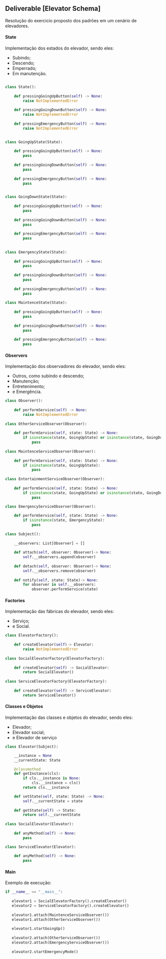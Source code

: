 ## Deliverable [Elevator Schema]

Resolução do exercicio proposto dos padrões em um cenário de elevadores.

#### State 
Implementação dos estados do elevador, sendo eles:
- Subindo;
- Descendo;
- Emperrado;
- Em manutenção.


```python

class State():
    
    def pressingGoingUpButton(self) -> None:
        raise NotImplementedError
    
    def pressingGoingDownButton(self) -> None:
        raise NotImplementedError
    
    def pressingEmergencyButton(self) -> None:
        raise NotImplementedError
    

class GoingUpState(State):
    
    def pressingGoingUpButton(self) -> None:
        pass
    
    def pressingGoingDownButton(self) -> None:
        pass
    
    def pressingEmergencyButton(self) -> None:
        pass  
    

class GoingDownState(State):
    
    def pressingGoingUpButton(self) -> None:
        pass
    
    def pressingGoingDownButton(self) -> None:
        pass
    
    def pressingEmergencyButton(self) -> None:
        pass  
 
 
class EmergencyState(State):
    
    def pressingGoingUpButton(self) -> None:
        pass
    
    def pressingGoingDownButton(self) -> None:
        pass
    
    def pressingEmergencyButton(self) -> None:
        pass    
    
class MaintenceState(State):
    
    def pressingGoingUpButton(self) -> None:
        pass
    
    def pressingGoingDownButton(self) -> None:
        pass
    
    def pressingEmergencyButton(self) -> None:
        pass   

```

#### Observers 
Implementação dos observadores do elevador, sendo eles:
- Outros, como subindo e descendo;
- Manutenção;
- Entretenimento;
- e Emergência.

```python
class Observer():
    
    def performService(self) -> None:
        raise NotImplementedError
    
class OtherServiceObserver(Observer):
    
    def performService(self, state: State) -> None:
        if isinstance(state, GoingUpState) or isinstance(state, GoingDownState):
            pass
  
class MaintenceServiceObserver(Observer):
    
    def performService(self, state: State) -> None:
        if isinstance(state, GoingUpState):
            pass
    
class EntertainmentServiceObserver(Observer):
    
    def performService(self, state: State) -> None:
        if isinstance(state, GoingUpState) or isinstance(state, GoingDownState):
            pass

class EmergencyServiceObserver(Observer):     
    
    def performService(self, state: State) -> None:
        if isinstance(state, EmergencyState):
            pass
    
class Subject():
    
    __observers: List[Observer] = []
    
    def attach(self, observer: Observer)-> None:
        self.__observers.append(observer)
        
    def detach(self, observer: Observer)-> None:
        self.__observers.remove(observer)
        
    def notify(self, state: State)-> None:
        for observer in self.__observers:
            observer.performService(state)

```


#### Factories 
Implementação das fábricas do elevador, sendo eles:
- Serviço;
- e Social.

```python
class ElevatorFactory():
    
    def createElevator(self)-> Elevator: 
        raise NotImplementedError
    
class SocialElevatorFactory(ElevatorFactory):
    
    def createElevator(self) -> SocialElevator:
        return SocialElevator()
    
class ServiceElevatorFactory(ElevatorFactory):
    
    def createElevator(self) -> ServiceElevator:
        return ServiceElevator()

```

#### Classes e Objetos 
Implementação das classes e objetos do elevador, sendo eles:
- Elevador;
- Elevador social;
- e Elevador de serviço

```python
class Elevator(Subject):

    __instance = None
    __currentState: State

    @classmethod
    def getInstance(cls): 
        if cls.__instance is None:
            cls.__instance = cls()
        return cls.__instance

    def setState(self, state: State) -> None:
        self.__currentState = state
        
    def getState(self) -> State:
        return self.__currentState
    
class SocialElevator(Elevator):
    
    def anyMethod(self) -> None:
        pass

class ServiceElevator(Elevator):
    
    def anyMethod(self) -> None:
        pass

```

#### Main

Exemplo de execução:

```python
if __name__ == "__main__":
   
   elevator1 = SocialElevatorFactory().createElevator()
   elevator2 = ServiceElevatorFactory().createElevator()
   
   elevator1.attach(MaintenceServiceObserver())
   elevator1.attach(OtherServiceObserver())
   
   elevator1.startGoingUp()
   
   elevator2.attach(OtherServiceObserver())
   elevator2.attach(EmergencyServiceObserver())
   
   elevator2.startEmergencyMode()
   
```